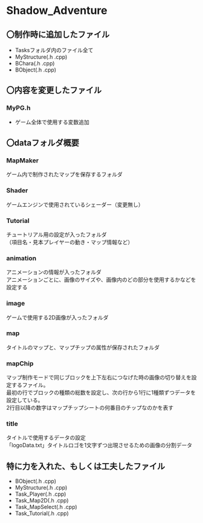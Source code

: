 # Shadow_Adventure
## 〇制作時に追加したファイル
- Tasksフォルダ内のファイル全て
- MyStructure(.h .cpp)
- BChara(.h .cpp)
- BObject(.h .cpp)

## 〇内容を変更したファイル
### MyPG.h
- ゲーム全体で使用する変数追加

## 〇dataフォルダ概要
### MapMaker
ゲーム内で制作されたマップを保存するフォルダ
### Shader
ゲームエンジンで使用されているシェーダー（変更無し）
### Tutorial
チュートリアル用の設定が入ったフォルダ  
（項目名・見本プレイヤーの動き・マップ情報など）
### animation
アニメーションの情報が入ったフォルダ  
アニメーションごとに、画像のサイズや、画像内のどの部分を使用するかなどを設定する
### image
ゲームで使用する2D画像が入ったフォルダ
### map
タイトルのマップと、マップチップの属性が保存されたフォルダ
### mapChip
マップ制作モードで同じブロックを上下左右につなげた時の画像の切り替えを設定するファイル。  
最初の行でブロックの種類の総数を設定し、次の行から1行に1種類ずつデータを設定している。  
2行目以降の数字はマップチップシートの何番目のチップなのかを表す
### title
タイトルで使用するデータの設定  
「logoData.txt」タイトルロゴを1文字ずつ出現させるための画像の分割データ

## 特に力を入れた、もしくは工夫したファイル
- BObject(.h .cpp)
- MyStructure(.h .cpp)
- Task_Player(.h .cpp)
- Task_Map2D(.h .cpp)
- Task_MapSelect(.h .cpp)
- Task_Tutorial(.h .cpp)
